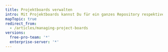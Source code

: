 ```yaml
---
title: Projektboards verwalten
intro: Mit Projektboards kannst Du für ein ganzes Repository respektive für die ganze Organisation Issues und Pull Requests organisieren und Deinen Workflow verwalten.
mapTopic: true
redirect_from:
  - /articles/managing-project-boards
versions:
  free-pro-team: '*'
  enterprise-server: '*'
---
```


